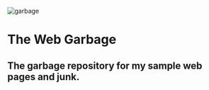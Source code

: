 ![garbage](https://github.com/KrishnaMoorthy12/html_garbage/blob/master/html_garbage_logo.png?raw=true)
# The Web Garbage
## The garbage repository for my sample web pages and junk.
